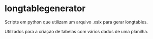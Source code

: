 # longtablegenerator

Scripts em python que utilizam um arquivo .xslx para gerar longtables.

Utilzados para a criação de tabelas com vários dados de uma planilha.
